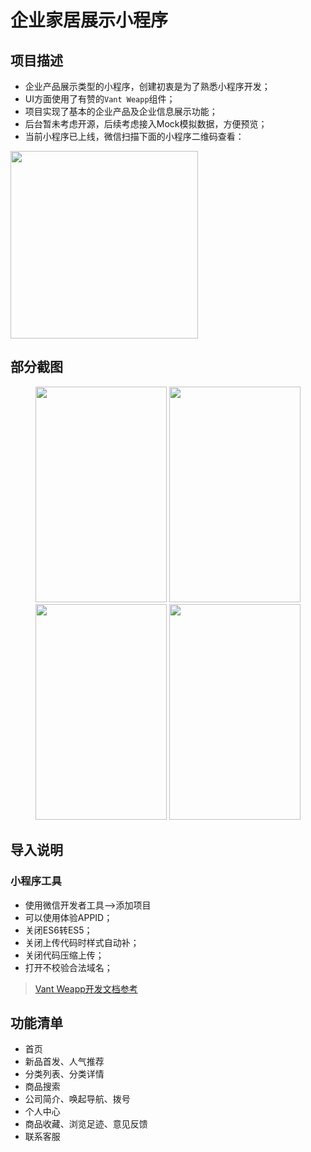 # 企业家居展示小程序

## 项目描述
- 企业产品展示类型的小程序，创建初衷是为了熟悉小程序开发；
- UI方面使用了有赞的`Vant Weapp`组件；
- 项目实现了基本的企业产品及企业信息展示功能；
- 后台暂未考虑开源，后续考虑接入Mock模拟数据，方便预览；
- 当前小程序已上线，微信扫描下面的小程序二维码查看：

<img src="https://wxmall-1256029463.cos.ap-guangzhou.myqcloud.com/img/00.jpg" height="300" width="300" >


## 部分截图
<div align="center">
<img src="https://wxmall-1256029463.cos.ap-guangzhou.myqcloud.com/img/0.jpg" height="345" width="210" >

<img src="https://wxmall-1256029463.cos.ap-guangzhou.myqcloud.com/img/11.jpg" height="345" width="210" >
</div>
<div align="center">
<img src="https://wxmall-1256029463.cos.ap-guangzhou.myqcloud.com/img/3.jpg" height="345" width="210" >

<img src="https://wxmall-1256029463.cos.ap-guangzhou.myqcloud.com/img/5.jpg" height="345" width="210" >
</div>

## 导入说明

### 小程序工具
- 使用微信开发者工具-->添加项目
- 可以使用体验APPID；
- 关闭ES6转ES5；
- 关闭上传代码时样式自动补；
- 关闭代码压缩上传；
- 打开不校验合法域名；


> [Vant Weapp开发文档参考](https://youzan.github.io/vant-weapp/#/intro)

## 功能清单

* 首页
* 新品首发、人气推荐
* 分类列表、分类详情
* 商品搜索
* 公司简介、唤起导航、拨号
* 个人中心
* 商品收藏、浏览足迹、意见反馈
* 联系客服


